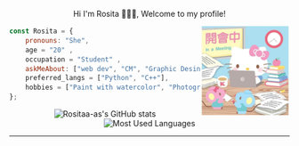 <!--![Rosa avila sandoval](https://user-images.githubusercontent.com/99160117/182512755-96b90bbc-7b0c-4fe8-a59d-fa38b3628faa.png) -->

<p align="center"> Hi I'm Rosita 👋👩‍💻, Welcome to my profile!</p>


<img align="right" width=160 src="/img/icon.jpg">

```javascript
const Rosita = {
    pronouns: "She",
    age = "20" ,
    occupation = "Student" ,
    askMeAbout: ["web dev", "CM", "Graphic Desing", "game"],
    preferred_langs = ["Python", "C++"],
    hobbies = ["Paint with watercolor", "Photography"],
};
```
<p align="center"><img alt="Rositaa-as's GitHub stats" height=170 src="https://github-readme-stats.vercel.app/api?username=rositaa-as&show_icons=true&theme=synthwave"><img alt="Most Used Languages" height=170 src="https://github-readme-stats.vercel.app/api/top-langs/?username=rositaa-as&layout=compact&theme=synthwave"></p>

 ****

<!--**rositaa-as/rositaa-as** is a ✨ _special_ ✨ repository because its `README.md` (this file) appears on your GitHub profile.

Here are some ideas to get you started:

- 🔭 I’m currently working on ...
- 🌱 I’m currently learning ...
- 👯 I’m looking to collaborate on ...
- 🤔 I’m looking for help with ...
- 💬 Ask me about ...
- 📫 How to reach me: ...
- 😄 Pronouns: ...
- ⚡ Fun fact: ...
technologies: {
        frontEnd: {
            js: ["Vue", "React", "Angular"],
            css: ["bootstrap", "sass"]
        },
        backEnd: ["Java", "PHP"],
        databases: ["MySql", "oracle"],
-->
